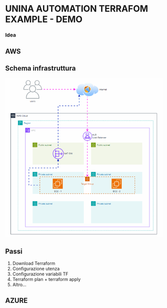 # UNINA AUTOMATION TERRAFOM EXAMPLE - DEMO

### Idea


## AWS

## Schema infrastruttura

![1-GIF Infrastruttura](aws/img/aws-unina-tf-example.gif)

## Passi
1. Download Terraform
2. Configurazione utenza
3. Configurazione variabili TF
4. Terraform plan + terraform apply
5. Altro...

## AZURE
